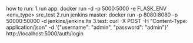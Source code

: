 how to run:
1.run app:
docker run -d -p 5000:5000 -e FLASK_ENV <env_type> sre_test
2.run jenkins master: 
docker run -p 8080:8080 -p 50000:50000 -d jenkins/jenkins:lts
3.test:
curl -X POST -H "Content-Type: application/json" -d '{"username": "admin", "password": "admin"}' http://localhost:5000/auth/login
